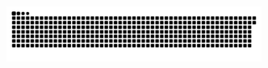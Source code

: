 <picture>
  <source media="(prefers-color-scheme: dark)" srcset="https://raw.githubusercontent.com/MarineHakobyan/MarineHakobyan/563ee9ea5832bd53d304d27743476ca5aaba181b/github-contribution-grid-snake-dark.svg" />
  <source media="(prefers-color-scheme: light)" srcset="https://raw.githubusercontent.com/MarineHakobyan/MarineHakobyan/563ee9ea5832bd53d304d27743476ca5aaba181b/github-contribution-grid-snake.svg" />
  <img alt="github-snake" src="https://raw.githubusercontent.com/MarineHakobyan/MarineHakobyan/563ee9ea5832bd53d304d27743476ca5aaba181b/github-contribution-grid-snake-dark.svg" />
</picture>
